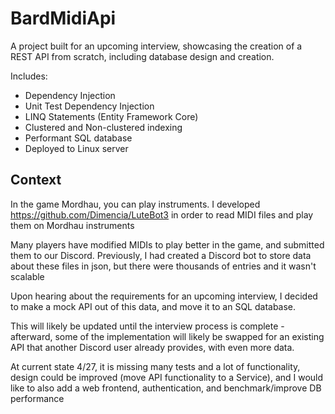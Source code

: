 # BardMidiApi
A project built for an upcoming interview, showcasing the creation of a REST API from scratch, including database design and creation.  

Includes: 
- Dependency Injection
- Unit Test Dependency Injection
- LINQ Statements (Entity Framework Core)
- Clustered and Non-clustered indexing
- Performant SQL database
- Deployed to Linux server

## Context
In the game Mordhau, you can play instruments.  I developed https://github.com/Dimencia/LuteBot3 in order to read MIDI files and play them on Mordhau instruments

Many players have modified MIDIs to play better in the game, and submitted them to our Discord.  Previously, I had created a Discord bot to store data about these files in json, but there were thousands of entries and it wasn't scalable

Upon hearing about the requirements for an upcoming interview, I decided to make a mock API out of this data, and move it to an SQL database.  

This will likely be updated until the interview process is complete - afterward, some of the implementation will likely be swapped for an existing API that another Discord user already provides, with even more data.  

At current state 4/27, it is missing many tests and a lot of functionality, design could be improved (move API functionality to a Service), and I would like to also add a web frontend, authentication, and benchmark/improve DB performance

